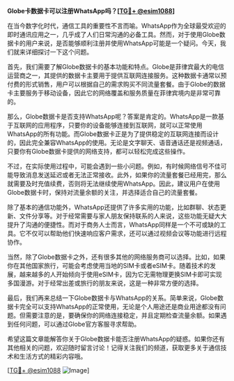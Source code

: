 **Globe卡数据卡可以注册WhatsApp吗？[[TG💪+ @esim1088](https://t.me/s/esim1088)]**

在当今数字化时代，通信工具的重要性不言而喻。WhatsApp作为全球最受欢迎的即时通讯应用之一，几乎成了人们日常沟通的必备工具。然而，对于使用Globe数据卡的用户来说，是否能够顺利注册并使用WhatsApp可能是一个疑问。今天，我们就来详细探讨一下这个问题。

首先，我们需要了解Globe数据卡的基本功能和特点。Globe是菲律宾最大的电信运营商之一，其提供的数据卡主要用于提供互联网连接服务。这种数据卡通常以预付费的形式销售，用户可以根据自己的需求购买不同流量套餐。由于Globe的数据卡主要服务于移动设备，因此它的网络覆盖和服务质量在菲律宾境内是非常可靠的。

那么，Globe数据卡是否支持WhatsApp呢？答案是肯定的。WhatsApp是一款基于互联网的应用程序，只要你的设备能够连接到互联网，就可以正常使用WhatsApp的所有功能。而Globe数据卡正是为了提供稳定的互联网连接而设计的，因此完全兼容WhatsApp的使用。无论是文字聊天、语音通话还是视频通话，只要你有Globe数据卡提供的网络支持，都可以轻松完成这些操作。

不过，在实际使用过程中，可能会遇到一些小问题。例如，有时候网络信号不佳可能导致消息发送延迟或者无法正常接收。此外，如果你的流量套餐已经用完，那么就需要及时充值续费，否则将无法继续使用WhatsApp。因此，建议用户在使用Globe数据卡时，保持对流量余额的关注，并选择适合自己的流量套餐。

除了基本的通信功能外，WhatsApp还提供了许多实用的功能，比如群聊、状态更新、文件分享等。对于经常需要与家人朋友保持联系的人来说，这些功能无疑大大提升了沟通的便捷性。而对于商务人士而言，WhatsApp同样是一个不可或缺的工具。它不仅可以帮助他们快速响应客户需求，还可以通过视频会议等功能进行远程协作。

当然，除了Globe数据卡之外，还有很多其他的网络服务商可以选择。比如，如果你在其他国家旅行，可能会考虑使用当地的SIM卡或者eSIM卡。随着技术的发展，越来越多的人开始倾向于使用eSIM卡，因为它无需物理更换SIM卡即可实现多国漫游。对于经常出差或旅行的朋友来说，这是一种非常方便的选择。

最后，我们再来总结一下Globe数据卡与WhatsApp的关系。简单来说，Globe数据卡完全可以支持WhatsApp的正常使用，无论是个人用途还是商业用途都没有问题。但需要注意的是，要确保你的网络连接稳定，并且定期检查流量余额。如果遇到任何问题，可以通过Globe官方客服寻求帮助。

希望这篇文章能解答你关于Globe数据卡能否注册WhatsApp的疑惑。如果你还有其他相关的问题，欢迎随时留言讨论！记得关注我们的频道，获取更多关于通信技术和生活方式的精彩内容哦。

[[TG💪+ @esim1088](https://t.me/s/esim1088) ![Image](https://i.postimg.cc/4NQfJmqS/Snipaste-2025-05-13-00-14-12.png)]